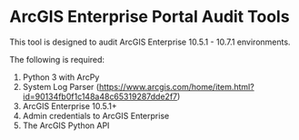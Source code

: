 # ArcGIS Enterprise Portal Audit Tools
 
This tool is designed to audit ArcGIS Enterprise 10.5.1 - 10.7.1 environments.

The following is required:
1. Python 3 with ArcPy
2. System Log Parser (https://www.arcgis.com/home/item.html?id=90134fb0f1c148a48c65319287dde2f7)
3. ArcGIS Enterprise 10.5.1+
4. Admin credentials to ArcGIS Enterprise
5. The ArcGIS Python API
